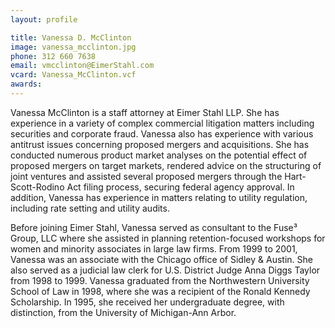 ```yaml
---
layout: profile

title: Vanessa D. McClinton
image: vanessa_mcclinton.jpg
phone: 312 660 7638
email: vmcclinton@EimerStahl.com
vcard: Vanessa_McClinton.vcf
awards:
---
```

Vanessa McClinton is a staff attorney at Eimer Stahl LLP. She has experience in a variety of complex commercial litigation matters including securities and corporate fraud. Vanessa also has experience with various antitrust issues concerning proposed mergers and acquisitions. She has conducted numerous product market analyses on the potential effect of proposed mergers on target markets, rendered advice on the structuring of joint ventures and assisted several proposed mergers through the Hart-Scott-Rodino Act filing process, securing federal agency approval. In addition, Vanessa has experience in matters relating to utility regulation, including rate setting and utility audits.

Before joining Eimer Stahl, Vanessa served as consultant to the Fuse³ Group, LLC where she assisted in planning retention-focused workshops for women and minority associates in large law firms. From 1999 to 2001, Vanessa was an associate with the Chicago office of Sidley & Austin. She also served as a judicial law clerk for U.S. District Judge Anna Diggs Taylor from 1998 to 1999. Vanessa graduated from the Northwestern University School of Law in 1998, where she was a recipient of the Ronald Kennedy Scholarship. In 1995, she received her undergraduate degree, with distinction, from the University of Michigan-Ann Arbor.
